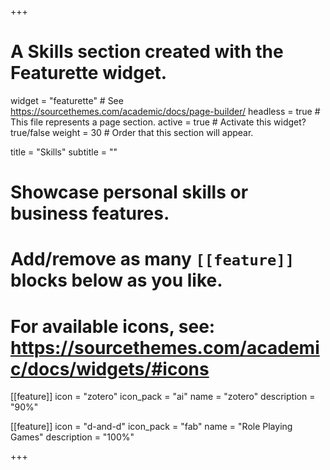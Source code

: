+++
# A Skills section created with the Featurette widget.
widget = "featurette"  # See https://sourcethemes.com/academic/docs/page-builder/
headless = true  # This file represents a page section.
active = true  # Activate this widget? true/false
weight = 30  # Order that this section will appear.

title = "Skills"
subtitle = ""

# Showcase personal skills or business features.
#
# Add/remove as many `[[feature]]` blocks below as you like.
#
# For available icons, see: https://sourcethemes.com/academic/docs/widgets/#icons

[[feature]]
  icon = "zotero"
  icon_pack = "ai"
  name = "zotero"
  description = "90%"

  [[feature]]
  icon = "d-and-d"
  icon_pack = "fab"
  name = "Role Playing Games"
  description = "100%"




+++
